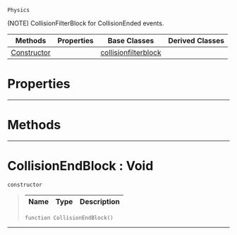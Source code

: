  `Physics`

(NOTE) CollisionFilterBlock for CollisionEnded events.

|Methods|Properties|Base Classes|Derived Classes|
|---|---|---|---|
|[ Constructor](https://plasmaengine.github.io/PlasmaDocs/Plasma1/C++/code_reference/class_reference/collisionendblock.md#collisionendblock-void)| |[collisionfilterblock](https://plasmaengine.github.io/PlasmaDocs/Plasma1/C++/code_reference/class_reference/collisionfilterblock.md)| |


 #  Properties


---  
 #  Methods


---  
 #  CollisionEndBlock : Void

 `constructor`

> 
> |Name|Type|Description|
> |---|---|---|
> ``` lang=cpp, name=Lightning
> function CollisionEndBlock()
> ``` 


---  
 

 